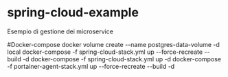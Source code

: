 # spring-cloud-example
Esempio di gestione dei microservice

#Docker-compose
docker volume create --name postgres-data-volume -d local
docker-compose -f spring-cloud-stack.yml up --force-recreate --build -d
docker-compose  -f spring-cloud-stack.yml up -d 
docker-compose -f portainer-agent-stack.yml up --force-recreate --build -d


